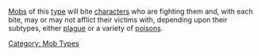 [Mobs](:Category:_Mobs "wikilink") of this
[type](:Category:_Mob_Types "wikilink") will bite
[characters](:Category:_Characters "wikilink") who are fighting them
and, with each bite, may or may not afflict their victims with,
depending upon their subtypes, either [plague](Plague "wikilink") or a
variety of [poisons](:Category:_Poisons "wikilink").

[Category: Mob Types](Category:_Mob_Types "wikilink")
